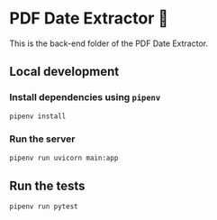 # PDF Date Extractor 📅

This is the back-end folder of the PDF Date Extractor.

## Local development

### Install dependencies using `pipenv`

```bash
pipenv install
```

### Run the server

```bash
pipenv run uvicorn main:app
```

## Run the tests

```bash
pipenv run pytest
```
